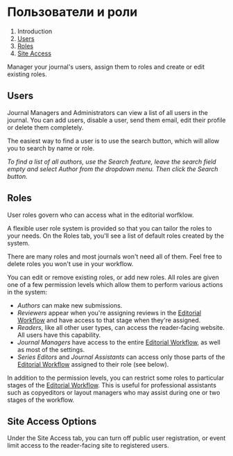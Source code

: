 # Пользователи и роли

1. Introduction
2. [Users](users-users)
3. [Roles](users-roles)
4. [Site Access](users-site-access)

Manager your journal's users, assign them to roles and create or edit existing roles.

## <a name="users-users"></a> Users

Journal Managers and Administrators can view a list of all users in the journal. You can add users, disable a user, send them email, edit their profile or delete them completely.

The easiest way to find a user is to use the search button, which will allow you to search by name or role.

*To find a list of all authors, use the Search feature, leave the search field empty and select Author from the dropdown menu. Then click the Search button.*

## <a name="users-roles"></a> Roles

User roles govern who can access what in the editorial worfklow.

A flexible user role system is provided so that you can tailor the roles to your needs. On the Roles tab, you'll see a list of default roles created by the system.

There are many roles and most journals won't need all of them. Feel free to delete roles you won't use in your workflow.

You can edit or remove existing roles, or add new roles. All roles are given one of a few permission levels which allow them to perform various actions in the system:

- *Authors* can make new submissions.
- *Reviewers* appear when you're assigning reviews in the [Editorial Workflow](editorial-workflow.md) and have access to that stage when they're assigned.
- *Readers*, like all other user types, can access the reader-facing website. All users have this capability.
- *Journal Managers* have access to the entire [Editorial Workflow](editorial-workflow.md), as well as most of the settings.
- *Series Editors* and *Journal Assistants* can access only those parts of the [Editorial Workflow](editorial-workflow.md) assigned to their role (see below).

In addition to the permission levels, you can restrict some roles to particular stages of the [Editorial Workflow](editorial-workflow.md). This is useful for professional assistants such as copyeditors or layout managers who may assist during one or two stages of the workflow.

## <a name="users-site-access"></a> Site Access Options

Under the Site Access tab, you can turn off public user registration, or event limit access to the reader-facing site to registered users.
